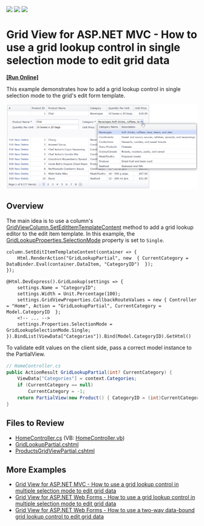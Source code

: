 <!-- default badges list -->
![](https://img.shields.io/endpoint?url=https://codecentral.devexpress.com/api/v1/VersionRange/128550902/15.1.9%2B)
[![](https://img.shields.io/badge/Open_in_DevExpress_Support_Center-FF7200?style=flat-square&logo=DevExpress&logoColor=white)](https://supportcenter.devexpress.com/ticket/details/T328413)
[![](https://img.shields.io/badge/📖_How_to_use_DevExpress_Examples-e9f6fc?style=flat-square)](https://docs.devexpress.com/GeneralInformation/403183)
<!-- default badges end -->
# Grid View for ASP.NET MVC - How to use a grid lookup control in single selection mode to edit grid data
<!-- run online -->
**[[Run Online]](https://codecentral.devexpress.com/128550902/)**
<!-- run online end -->

This example demonstrates how to add a grid lookup control in single selection mode to the grid's edit form template.

![Grid Lookup in single selection mode](singleSelectionMode.png)

## Overview

The main idea is to use a column's [GridViewColumn.SetEditItemTemplateContent](https://docs.devexpress.com/AspNetMvc/DevExpress.Web.Mvc.MVCxGridViewColumn.SetEditItemTemplateContent.overloads) method to add a grid lookup editor to the edit item template. In this example, the [GridLookupProperties.SelectionMode](https://docs.devexpress.com/AspNet/DevExpress.Web.GridLookupProperties.SelectionMode) property is set to `Single`.

```cshtml
column.SetEditItemTemplateContent(container => {         
    Html.RenderAction("GridLookupPartial", new  { CurrentCategory = DataBinder.Eval(container.DataItem, "CategoryID")  });         
});
```

```cshtml
@Html.DevExpress().GridLookup(settings => {
    settings.Name = "CategoryID";
    settings.Width = Unit.Percentage(100);
    settings.GridViewProperties.CallbackRouteValues = new { Controller = "Home", Action = "GridLookupPartial", CurrentCategory = Model.CategoryID  };
    <!-- ... -->
    settings.Properties.SelectionMode = GridLookupSelectionMode.Single;
}).BindList(ViewData["Categories"]).Bind(Model.CategoryID).GetHtml()
```

To validate edit values on the client side, pass a correct model instance to the PartialView.

```cs
// HomeController.cs
public ActionResult GridLookupPartial(int? CurrentCategory) {
    ViewData["Categories"] = context.Categories;
    if (CurrentCategory == null)
        CurrentCategory = -1;
    return PartialView(new Product() { CategoryID = (int)CurrentCategory });
}
```

## Files to Review

* [HomeController.cs](./CS/E2979MVC/Controllers/HomeController.cs) (VB: [HomeController.vb](./VB/E2979MVC/Controllers/HomeController.vb))
* [GridLookupPartial.cshtml](./CS/E2979MVC/Views/Home/GridLookupPartial.cshtml)
* [ProductsGridViewPartial.cshtml](./CS/E2979MVC/Views/Home/ProductsGridViewPartial.cshtml)

## More Examples

* [Grid View for ASP.NET MVC - How to use a grid lookup control in multiple selection mode to edit grid data](https://github.com/DevExpress-Examples/gridview-how-to-use-gridlookup-in-editform-in-multiple-selection-mode-t328613)
* [Grid View for ASP.NET Web Forms - How to use a grid lookup control in multiple selection mode to edit grid data](https://github.com/DevExpress-Examples/asp-net-web-forms-grid-use-grid-lookup-in-multiple-selection-mode-to-edit-data)
* [Grid View for ASP.NET Web Forms - How to use a two-way data-bound grid lookup control to edit grid data](https://github.com/DevExpress-Examples/how-to-use-two-way-data-bound-aspxgridlookup-in-edit-form-of-aspxgridview-to-edit-data-e2979)

